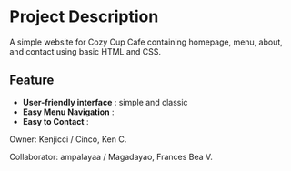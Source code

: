 # Project Description
A simple website for Cozy Cup Cafe containing homepage, menu, about, and contact using basic HTML and CSS.

## Feature
- __User-friendly interface__ : simple and classic
- __Easy Menu Navigation__ : 
- __Easy to Contact__ :


Owner: Kenjicci / Cinco, Ken C.

Collaborator: ampalayaa / Magadayao, Frances Bea V.
